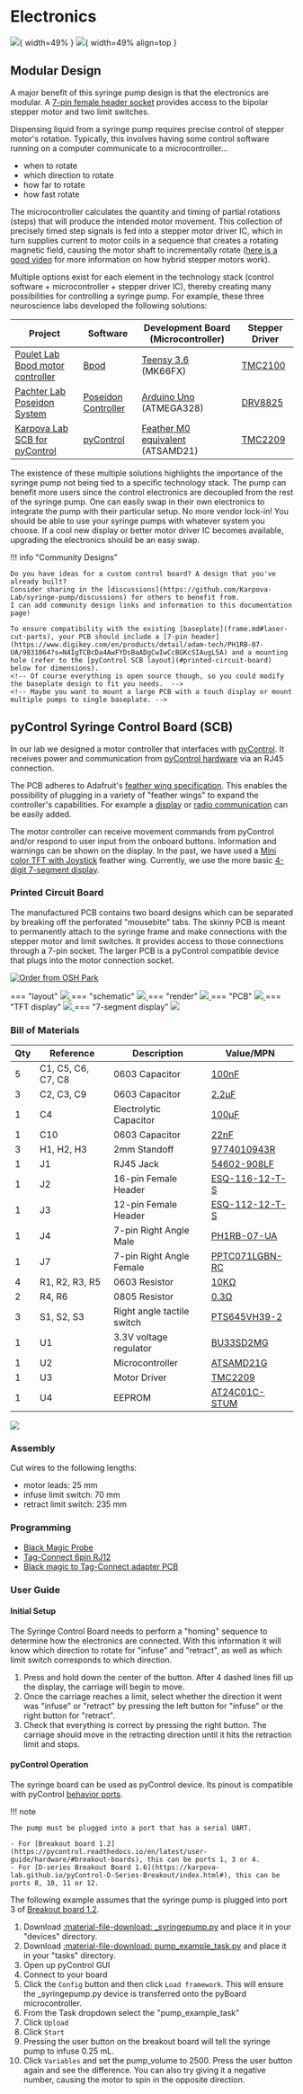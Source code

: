 # Electronics

![](motor/pcb_with_display.jpeg){ width=49% }
![](motor/insertion.gif){ width=49% align=top }

<!-- <img src="insertion.gif" style= "width:60%; margin:auto; display:block"> </img> -->

## Modular Design
A major benefit of this syringe pump design is that the electronics are modular. 
A [7-pin female header socket](https://www.digikey.com/en/products/detail/sullins-connector-solutions/PPTC071LGBN-RC/775901?s=N4IgTCBcDaIM4FYAsSDMIC6BfIA) provides access to the bipolar stepper motor and two limit switches.

Dispensing liquid from a syringe pump requires precise control of stepper motor's rotation.
Typically, this involves having some control software running on a computer communicate to a microcontroller...

  - when to rotate
  - which direction to rotate
  - how far to rotate
  - how fast rotate

The microcontroller calculates the quantity and timing of partial rotations (steps) that will produce the intended motor movement.
This collection of precisely timed step signals is fed into a stepper motor driver IC, which in turn supplies current to motor coils in a sequence that creates a rotating magnetic field, causing the motor shaft to incrementally rotate ([here is a good video](https://youtu.be/eyqwLiowZiU?t=152) for more information on how hybrid stepper motors work).

<!-- The technology stack of control software, microcontroller, and stepper drivers can create many possible setups, each with their own tradeoffs. -->
<!-- There are many options for each element in the technology stack of control software + microcontroller + stepper drivers. 
Multiple options exist for each element in the technology stack of control software + microcontroller + stepper drivers. 
Various combinations create many possible solutions for creating a syringe pump controller. 
Because of this, many possible combinations can be used to control a syringe pump.
Because of this, there are many possible solutions for creating a syringe pump controller.  -->

Multiple options exist for each element in the technology stack (control software + microcontroller + stepper driver IC), thereby creating many possibilities for controlling a syringe pump.
For example, these three neuroscience labs developed the following solutions:

| Project                                                                                    | Software                                                              | Development Board (Microcontroller)                                                                                                                  | Stepper Driver                                                                                                                                     |
|--------------------------------------------------------------------------------------------|-----------------------------------------------------------------------|------------------------------------------------------------------------------------------------------------------------------------------------------|----------------------------------------------------------------------------------------------------------------------------------------------------|
| [Poulet Lab Bpod motor controller](https://github.com/poulet-lab/Bpod_Stepper)             | [Bpod](https://sites.google.com/site/bpoddocumentation/home)          | [Teensy 3.6](https://www.digikey.com/en/products/detail/sparkfun-electronics/DEV-14058/6569369?s=N4IgTCBcDaIIwFYBsAOAtHALEhaByAIiALoC%2BQA) (MK66FX) | [TMC2100](https://www.digikey.com/en/products/detail/watterott-electronic-gmbh/20150007-002/10071140?s=N4IgTCBcDa4IwAYEFowLgViQg7MpYyAcgCIgC6AvkA) |
| [Pachter Lab Poseidon System](https://github.com/pachterlab/poseidon)                      | [Poseidon Controller](https://pachterlab.github.io/poseidon/software) | [Arduino Uno](https://store-usa.arduino.cc/products/arduino-uno-rev3/) (ATMEGA328)                                                                   | [DRV8825](https://www.pololu.com/product/2133)                                                                                                     |
| [Karpova Lab SCB for pyControl](#syringe-control-board-for-pycontrol)                      | [pyControl](https://pycontrol.readthedocs.io/en/latest/)              | [Feather M0 equivalent](https://www.adafruit.com/product/2772) (ATSAMD21)                                                                            | [TMC2209](https://www.digikey.com/en/products/detail/trinamic-motion-control-gmbh/TMC2209-LA-T/10232491?s=N4IgTCBcDaIC4FsDGYwAYCcIC6BfIA)          |


The existence of these multiple solutions highlights the importance of the syringe pump not being tied to a specific technology stack. 
The pump can benefit more users since the control electronics are decoupled from the rest of the syringe pump. 
One can easily swap in their own electronics to integrate the pump with their particular setup.
No more vendor lock-in! You should be able to use your syringe pumps with whatever system you choose. 
If a cool new display or better motor driver IC becomes available, upgrading the electronics should be an easy swap.

!!! info "Community Designs"

    Do you have ideas for a custom control board? A design that you've already built? 
    Consider sharing in the [discussions](https://github.com/Karpova-Lab/syringe-pump/discussions) for others to benefit from. 
    I can add community design links and information to this documentation page!

    To ensure compatibility with the existing [baseplate](frame.md#laser-cut-parts), your PCB should include a [7-pin header](https://www.digikey.com/en/products/detail/adam-tech/PH1RB-07-UA/9831064?s=N4IgTCBcDa4AwFYDsBaADgCwIwCcBGKcSIAugL5A) and a mounting hole (refer to the [pyControl SCB layout](#printed-circuit-board) below for dimensions).
    <!-- Of course everything is open source though, so you could modify the baseplate design to fit you needs.  -->
    <!-- Maybe you want to mount a large PCB with a touch display or mount multiple pumps to single baseplate. -->

## pyControl Syringe Control Board (SCB)

In our lab we designed a motor controller that interfaces with [pyControl](https://pycontrol.readthedocs.io/en/latest/).
It receives power and communication from [pyControl hardware](https://karpova-lab.github.io/pyControl-D-Series-Breakout/index.html) via an RJ45 connection.

The PCB adheres to Adafruit's [feather wing specification](https://learn.adafruit.com/adafruit-feather/feather-specification?gclid=Cj0KCQjwsqmEBhDiARIsANV8H3ZFmbJizjrXAZ6NPPpIta56bA8-kGrnnz0L8A4EkraoURAJXrWPU-AaAiQDEALw_wcB).
This enables the possibility of plugging in a variety of "feather wings" to expand the controller's capabilities. 
For example a [display](https://www.adafruit.com/product/4650) or [radio communication](https://www.adafruit.com/product/3229) can be easily added. 

The motor controller can receive movement commands from pyControl and/or respond to user input from the onboard buttons.
Information and warnings can be shown on the display. 
In the past, we have used a [Mini color TFT with Joystick](https://www.adafruit.com/product/3321) feather wing. 
Currently, we use the more basic [4-digit 7-segment display](https://www.adafruit.com/product/3108). 

### Printed Circuit Board

The manufactured PCB contains two board designs which can be separated by breaking off the perforated "mousebite" tabs.
The skinny PCB is meant to permanently attach to the syringe frame and make connections with the stepper motor and limit switches.
It provides access to those connections through a 7-pin socket.
The larger PCB is a pyControl compatible device that plugs into the motor connection socket.

<a href="https://oshpark.com/shared_projects/HIOVaYiQ"><img src="https://oshpark.com/packs/media/images/badge-5f4e3bf4bf68f72ff88bd92e0089e9cf.png" alt="Order from OSH Park"></img></a>

=== "layout"
    <a href="layout.png">
        <img src="layout.png" >
        </img>
    </a>
=== "schematic"
    <a href="schematic.png">
        <img src="schematic.png" >
        </img>
    </a>
=== "render"
    <a href="render.png">
    <img src="render.png" >
    </img>
    </a>
=== "PCB"
    <a href="SCB_bare.jpeg">
    <img src="SCB_bare.jpeg">
    </img>
    </a>
=== "TFT display"
    <a href="SCB_tft.jpg">
    <img src="SCB_tft.jpg">
    </img>
    </a>
=== "7-segment display"
    <a href="SCB_segment.jpg">
    <img src="SCB_segment.jpg">
    </img>
    </a>


### Bill of Materials

| Qty | Reference          | Description                | Value/MPN                                                                                                                                         | 
|-----|--------------------|----------------------------|---------------------------------------------------------------------------------------------------------------------------------------------------|
| 5   | C1, C5, C6, C7, C8 | 0603 Capacitor             | [100nF](https://www.digikey.com/en/products/detail/samsung-electro-mechanics/CL10F104ZO8NNNC/3886916?s=N4IgTCBcDaIIxgOwDYC0CCsAOdqByAIiALoC%2BQA) | 
| 3   | C2, C3, C9         | 0603 Capacitor             | [2.2µF](https://www.digikey.com/en/products/detail/yageo/CC0603KRX5R8BB225/5195688)                                                               | 
| 1   | C4                 | Electrolytic Capacitor     | [100µF](https://www.digikey.com/en/products/detail/EMZA350ADA101MF80G/565-2559-1-ND/757720?itemSeq=363115427)                                     | 
| 1   | C10                | 0603 Capacitor             | [22nF](https://www.digikey.com/en/products/detail/samsung-electro-mechanics/CL10B223KB8WPNC/5961018?s=N4IgTCBcDaIIxgOwDYC0yCsBmALKuIAugL5A)       | 
| 3   | H1, H2, H3         | 2mm Standoff               | [9774010943R](https://www.digikey.com/en/products/detail/9774010943R/732-10938-1-ND/6644344?itemSeq=368534877)                                    | 
| 1   | J1                 | RJ45 Jack                  | [54602-908LF ](https://www.digikey.com/en/products/detail/54602-908LF/609-1046-ND/1001360)                                                        | 
| 1   | J2                 | 16-pin Female Header       | [ESQ-116-12-T-S](https://www.digikey.com/en/products/detail/samtec-inc/ESQ-116-12-T-S/7098325?s=N4IgTCBcDaIKIGUCKBaAjGgbOsKAqKCKAcgCIgC6AvkA)     | 
| 1   | J3                 | 12-pin Female Header       | [ESQ-112-12-T-S](https://www.digikey.com/en/products/detail/samtec-inc/esq-112-12-t-s/7097880)                                                    | 
| 1   | J4                 | 7-pin Right Angle Male     | [PH1RB-07-UA](https://www.digikey.com/en/products/detail/adam-tech/PH1RB-07-UA/9831064?s=N4IgTCBcDa4AwFYDsBaADgCwIwCcBGKcSIAugL5A)                | 
| 1   | J7                 | 7-pin Right Angle Female   | [PPTC071LGBN-RC](https://www.digikey.com/en/products/detail/sullins-connector-solutions/PPTC071LGBN-RC/775901?s=N4IgTCBcDaIM4FYAsSDMIC6BfIA)      | 
| 4   | R1, R2, R3, R5     | 0603 Resistor              | [10KΩ](https://www.digikey.com/en/products/detail/yageo/RC0603JR-0710KL/726700?s=N4IgTCBcDaIMwEYEFoEAYDSBxASgYQBVkA5AERAF0BfIA)                   | 
| 2   | R4, R6             | 0805 Resistor              | [0.3Ω](https://www.digikey.com/en/products/detail/panasonic-electronic-components/ERJ-6DQJR30V/6004330?s=N4IgTCBcDaIA4EYCcYAsB2AxgFxAXQF8g)       | 
| 3   | S1, S2, S3         | Right angle tactile switch | [PTS645VH39-2](https://www.digikey.com/en/products/detail/c-k/PTS645VH39-2-LFS/1146767)                                                           | 
| 1   | U1                 | 3.3V voltage regulator     | [BU33SD2MG](https://www.digikey.com/products/en?keywords=ZLDO1117G33DICT-ND)                                                                      | 
| 1   | U2                 | Microcontroller            | [ATSAMD21G](https://www.digikey.com/en/products/detail/microchip-technology/ATSAMD21G18A-AUT/4878867)                                             | 
| 1   | U3                 | Motor Driver               | [TMC2209](https://www.digikey.com/en/products/detail/trinamic-motion-control-gmbh/TMC2209-LA-T/10232491?s=N4IgTCBcDaIC4FsDGYwAYCcIC6BfIA)         | 
| 1   | U4                 | EEPROM                     | [AT24C01C-STUM](https://www.digikey.com/en/products/detail/microchip-technology/AT24C01C-STUM-T/3903734)                                          | 

<a href="ibom.html">
    <img src="ibom.png" >
    </img>
</a>

### Assembly 
Cut wires to the following lengths:

- motor leads: 25 mm
- infuse limit switch: 70 mm
- retract limit switch: 235 mm

### Programming
- [Black Magic Probe](https://1bitsquared.com/products/black-magic-probe)
- [Tag-Connect 6pin RJ12](https://www.tag-connect.com/product/tc2030-mcp-nl-6-pin-no-legs-cable-with-rj12-modular-plug-for-microchip-icd)
- [Black magic to Tag-Connect adapter PCB](https://oshpark.com/shared_projects/p1QJ1sCj)
    
### User Guide
#### Initial Setup
The Syringe Control Board needs to perform a "homing" sequence to determine how the electronics are connected.
With this information it will know which direction to rotate for "infuse" and "retract", as well as which limit switch corresponds to which direction.

1. Press and hold down the center of the button. After 4 dashed lines fill up the display, the carriage will begin to move.
2. Once the carriage reaches a limit, select whether the direction it went was "infuse" or "retract" by pressing the left button for "infuse" or the right button for "retract".
3. Check that everything is correct by pressing the right button. The carriage should move in the retracting direction until it hits the retraction limit and stops.

#### pyControl Operation
The syringe board can be used as pyControl device. 
Its pinout is compatible with pyControl [behavior ports](https://pycontrol.readthedocs.io/en/latest/user-guide/hardware/#behaviour-ports).

!!! note

	The pump must be plugged into a port that has a serial UART. 

	- For [Breakout board 1.2](https://pycontrol.readthedocs.io/en/latest/user-guide/hardware/#breakout-boards), this can be ports 1, 3 or 4. 
	- For [D-series Breakout Board 1.6](https://karpova-lab.github.io/pyControl-D-Series-Breakout/index.html#), this can be ports 8, 10, 11 or 12.


The following example assumes that the syringe pump is plugged into port 3 of [Breakout board 1.2](https://pycontrol.readthedocs.io/en/latest/user-guide/hardware/#breakout-board-12).

1. Download [:material-file-download: _syringepump.py](motor/_syringepump.py) and place it in your "devices" directory. 
2. Download [:material-file-download: pump_example_task.py](motor/pump_example_task.py) and place it in your "tasks" directory. 
3. Open up pyControl GUI
4. Connect to your board
5. Click the `Config` button and then click `Load framework`. This will ensure the _syringepump.py device is transferred onto the pyBoard microcontroller. 
6. From the Task dropdown select the "pump_example_task"
7. Click `Upload`
8. Click `Start`
9. Pressing the user button on the breakout board will tell the syringe pump to infuse 0.25 mL. 
10. Click `Variables` and set the pump_volume to 2500. Press the user button again and see the difference. You can also try giving it a negative number, causing the motor to spin in the opposite direction.


<!-- #### Manual Operation

The color display includes 7 inputs: a joystick on the left (4 directions + 1 center button) and 2 additional buttons on the right (A and B). Some of these inputs can be used to manually control the syringe pump. 

"A" button

- Resets the displayed volume to 0.00 mL

"B" button

- Retracts the pump until it reaches the retract limit switch.

Joystick North

- Rotates the motor in the infuse direction.

Joystick South

- Rotates the motor in the retract direction.

Joystick center button

- Press and hold down the button until "..." appears, indicating the pump has entered "homing" mode. 
- It will continuosly rotate the motor until one of the limit switches is triggerd by the moving carriage. 
- Two options will then appear asking whether the triggered limit switch was the infuse limit switch or the retract limit switch. 
- Answer by pressing the "A" or "B" button. The pump now knows which motor rotation (clockwise or counterclockwise) corresponds to infuse and retract. -->

